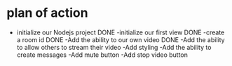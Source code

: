 # plan of action

- initialize our Nodejs project DONE
-initialize our first view DONE
-create a room id DONE
-Add the ability to our own video DONE
-Add the ability to allow others to stream their video 
-Add styling
-Add the ability to create messages
-Add mute button
-Add stop video button